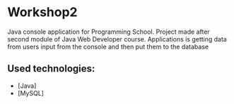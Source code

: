 # Workshop2

Java console application for Programming School. Project made after second module of Java Web Developer course. 
Applications is getting data from users input from the console and then put them to the database

## Used technologies:
- [Java]
- [MySQL]
